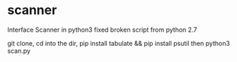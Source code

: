 # scanner
Interface Scanner in python3 fixed broken script from python 2.7


git clone, cd into the dir, pip install tabulate && pip install psutil then python3 scan.py
